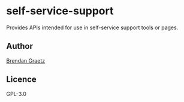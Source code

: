 # self-service-support

Provides APIs intended for use in self-service support tools or pages.

## Author

[Brendan Graetz](http://bguiz.com/)

## Licence

GPL-3.0
